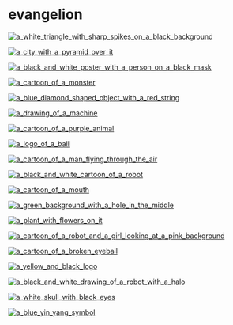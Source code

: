# evangelion

<a href="a_white_triangle_with_sharp_spikes_on_a_black_background.jpg"><img alt="a_white_triangle_with_sharp_spikes_on_a_black_background" src="a_white_triangle_with_sharp_spikes_on_a_black_background.jpg"></a>

<a href="a_city_with_a_pyramid_over_it.jpg"><img alt="a_city_with_a_pyramid_over_it" src="a_city_with_a_pyramid_over_it.jpg"></a>

<a href="a_black_and_white_poster_with_a_person_on_a_black_mask.jpg"><img alt="a_black_and_white_poster_with_a_person_on_a_black_mask" src="a_black_and_white_poster_with_a_person_on_a_black_mask.jpg"></a>

<a href="a_cartoon_of_a_monster.png"><img alt="a_cartoon_of_a_monster" src="a_cartoon_of_a_monster.png"></a>

<a href="a_blue_diamond_shaped_object_with_a_red_string.jpg"><img alt="a_blue_diamond_shaped_object_with_a_red_string" src="a_blue_diamond_shaped_object_with_a_red_string.jpg"></a>

<a href="a_drawing_of_a_machine.jpg"><img alt="a_drawing_of_a_machine" src="a_drawing_of_a_machine.jpg"></a>

<a href="a_cartoon_of_a_purple_animal.jpg"><img alt="a_cartoon_of_a_purple_animal" src="a_cartoon_of_a_purple_animal.jpg"></a>

<a href="a_logo_of_a_ball.jpg"><img alt="a_logo_of_a_ball" src="a_logo_of_a_ball.jpg"></a>

<a href="a_cartoon_of_a_man_flying_through_the_air.jpg"><img alt="a_cartoon_of_a_man_flying_through_the_air" src="a_cartoon_of_a_man_flying_through_the_air.jpg"></a>

<a href="a_black_and_white_cartoon_of_a_robot.jpg"><img alt="a_black_and_white_cartoon_of_a_robot" src="a_black_and_white_cartoon_of_a_robot.jpg"></a>

<a href="a_cartoon_of_a_mouth.jpg"><img alt="a_cartoon_of_a_mouth" src="a_cartoon_of_a_mouth.jpg"></a>

<a href="a_green_background_with_a_hole_in_the_middle.jpg"><img alt="a_green_background_with_a_hole_in_the_middle" src="a_green_background_with_a_hole_in_the_middle.jpg"></a>

<a href="a_plant_with_flowers_on_it.png"><img alt="a_plant_with_flowers_on_it" src="a_plant_with_flowers_on_it.png"></a>

<a href="a_cartoon_of_a_robot_and_a_girl_looking_at_a_pink_background.png"><img alt="a_cartoon_of_a_robot_and_a_girl_looking_at_a_pink_background" src="a_cartoon_of_a_robot_and_a_girl_looking_at_a_pink_background.png"></a>

<a href="a_cartoon_of_a_broken_eyeball.jpg"><img alt="a_cartoon_of_a_broken_eyeball" src="a_cartoon_of_a_broken_eyeball.jpg"></a>

<a href="a_yellow_and_black_logo.png"><img alt="a_yellow_and_black_logo" src="a_yellow_and_black_logo.png"></a>

<a href="a_black_and_white_drawing_of_a_robot_with_a_halo.png"><img alt="a_black_and_white_drawing_of_a_robot_with_a_halo" src="a_black_and_white_drawing_of_a_robot_with_a_halo.png"></a>

<a href="a_white_skull_with_black_eyes.jpg"><img alt="a_white_skull_with_black_eyes" src="a_white_skull_with_black_eyes.jpg"></a>

<a href="a_blue_yin_yang_symbol.jpg"><img alt="a_blue_yin_yang_symbol" src="a_blue_yin_yang_symbol.jpg"></a>

